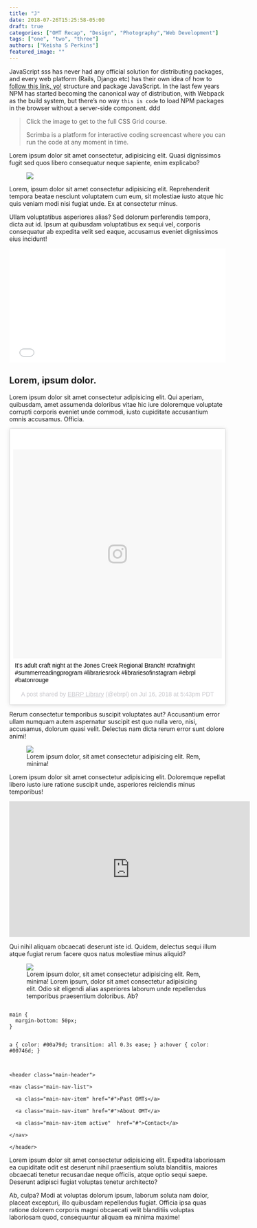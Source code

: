 ```yaml
---
title: "J"
date: 2018-07-26T15:25:58-05:00
draft: true
categories: ["OMT Recap", "Design", "Photography","Web Development"]
tags: ["one", "two", "three"]
authors: ["Keisha S Perkins"]
featured_image: ""
---
```


<p>JavaScript sss has never had any official solution for distributing packages, and every web platform (Rails, Django etc) has their own idea of how to <a href="#">follow this link, yo!</a> structure and package JavaScript. In the last few years NPM has started becoming the canonical way of distribution, with Webpack as the build system, but there’s no way <code>this is code</code> to load NPM packages in the browser without a server-side component. ddd</p>
<blockquote>
Click the image to get to the full CSS Grid course.
<p>Scrimba is a platform for interactive coding screencast where you can run the code at any moment in time.</p>
</blockquote>
<p>Lorem ipsum dolor sit amet consectetur, adipisicing elit. Quasi dignissimos fugit sed quos libero consequatur neque sapiente, enim explicabo?</p>
<figure>
<img src="https://images.unsplash.com/photo-1530533311959-33ac6a96f292?ixlib=rb-0.3.5&ixid=eyJhcHBfaWQiOjEyMDd9&s=8c640cde349092507b0eb209bb9f95f5&auto=format&fit=crop&w=1350&q=80">

</figure>
<p>Lorem, ipsum dolor sit amet consectetur adipisicing elit. Reprehenderit tempora beatae nesciunt voluptatem cum eum, sit molestiae iusto atque hic quis veniam modi nisi fugiat unde. Ex at consectetur minus.</p>
<p>Ullam voluptatibus asperiores alias? Sed dolorum perferendis tempora, dicta aut id. Ipsum at quibusdam voluptatibus ex sequi vel, corporis consequatur ab expedita velit sed eaque, accusamus eveniet dignissimos eius incidunt!</p>
<iframe height='265' scrolling='no' title='Simon Game From Scratch' src='//codepen.io/KeishaSPerkins/embed/6c282928a9e5ed287f259813f5a08ed9/?height=265&theme-id=dark&default-tab=css,result&embed-version=2' frameborder='no' allowtransparency='true' allowfullscreen='true' style='width: 100%;'>See the Pen <a href='https://codepen.io/KeishaSPerkins/pen/6c282928a9e5ed287f259813f5a08ed9/'>Simon Game From Scratch</a> by Keisha (<a href='https://codepen.io/KeishaSPerkins'>@KeishaSPerkins</a>) on <a href='https://codepen.io'>CodePen</a>.
</iframe>
<h2>Lorem, ipsum dolor.</h2>
<p>Lorem ipsum dolor sit amet consectetur adipisicing elit. Qui aperiam, quibusdam, amet assumenda doloribus vitae hic iure doloremque voluptate corrupti corporis eveniet unde commodi, iusto cupiditate accusantium omnis accusamus. Officia.</p>
<blockquote class="instagram-media" data-instgrm-captioned data-instgrm-permalink="https://www.instagram.com/p/BlUCZa8HVA2/" data-instgrm-version="9" style=" background:#FFF; border:0;  box-shadow:0 0 1px 0 rgba(0,0,0,0.5),0 1px 10px 0 rgba(0,0,0,0.15); margin: 1px; max-width:540px; min-width:326px; padding:0; width:99.375%; width:-webkit-calc(100% - 2px); width:calc(100% - 2px);"><div style="padding:8px;"> <div style=" background:#F8F8F8; line-height:0; margin-top:40px; padding:50% 0; text-align:center; width:100%;"> <div style=" background:url(data:image/png;base64,iVBORw0KGgoAAAANSUhEUgAAACwAAAAsCAMAAAApWqozAAAABGdBTUEAALGPC/xhBQAAAAFzUkdCAK7OHOkAAAAMUExURczMzPf399fX1+bm5mzY9AMAAADiSURBVDjLvZXbEsMgCES5/P8/t9FuRVCRmU73JWlzosgSIIZURCjo/ad+EQJJB4Hv8BFt+IDpQoCx1wjOSBFhh2XssxEIYn3ulI/6MNReE07UIWJEv8UEOWDS88LY97kqyTliJKKtuYBbruAyVh5wOHiXmpi5we58Ek028czwyuQdLKPG1Bkb4NnM+VeAnfHqn1k4+GPT6uGQcvu2h2OVuIf/gWUFyy8OWEpdyZSa3aVCqpVoVvzZZ2VTnn2wU8qzVjDDetO90GSy9mVLqtgYSy231MxrY6I2gGqjrTY0L8fxCxfCBbhWrsYYAAAAAElFTkSuQmCC); display:block; height:44px; margin:0 auto -44px; position:relative; top:-22px; width:44px;"></div></div> <p style=" margin:8px 0 0 0; padding:0 4px;"> <a href="https://www.instagram.com/p/BlUCZa8HVA2/" style=" color:#000; font-family:Arial,sans-serif; font-size:14px; font-style:normal; font-weight:normal; line-height:17px; text-decoration:none; word-wrap:break-word;" target="_blank">It’s adult craft night at the Jones Creek Regional Branch! #craftnight #summerreadingprogram #librariesrock #librariesofinstagram #ebrpl #batonrouge</a></p> <p style=" color:#c9c8cd; font-family:Arial,sans-serif; font-size:14px; line-height:17px; margin-bottom:0; margin-top:8px; overflow:hidden; padding:8px 0 7px; text-align:center; text-overflow:ellipsis; white-space:nowrap;">A post shared by <a href="https://www.instagram.com/ebrpl/" style=" color:#c9c8cd; font-family:Arial,sans-serif; font-size:14px; font-style:normal; font-weight:normal; line-height:17px;" target="_blank"> EBRP Library</a> (@ebrpl) on <time style=" font-family:Arial,sans-serif; font-size:14px; line-height:17px;" datetime="2018-07-17T00:43:35+00:00">Jul 16, 2018 at 5:43pm PDT</time></p></div></blockquote> <script async defer src="//www.instagram.com/embed.js"></script><p>Rerum consectetur temporibus suscipit voluptates aut? Accusantium error ullam numquam autem aspernatur suscipit est quo nulla vero, nisi, accusamus, dolorum quasi velit. Delectus nam dicta rerum error sunt dolore animi!</p>
<figure>
<img src="https://images.unsplash.com/photo-1530480667809-b655d4dc3aaa?ixlib=rb-0.3.5&ixid=eyJhcHBfaWQiOjEyMDd9&s=d95de6418decb6042f2ab13f114f7ac0&auto=format&fit=crop&w=1487&q=80">
<figcaption>Lorem ipsum dolor, sit amet consectetur adipisicing elit. Rem, minima!</figcaption>
</figure>
<p>Lorem ipsum dolor sit amet consectetur adipisicing elit. Doloremque repellat libero iusto iure ratione suscipit unde, asperiores reiciendis minus temporibus!</p>
<iframe width="560" height="315" src="https://www.youtube.com/embed/SQCfOjhguO0" frameborder="0" allow="autoplay; encrypted-media" allowfullscreen></iframe>
<p>Qui nihil aliquam obcaecati deserunt iste id. Quidem, delectus sequi illum atque fugiat rerum facere quos natus molestiae minus aliquid?</p>
<figure>
<img src="https://images.unsplash.com/photo-1530512112376-c3928c2ee68a?ixlib=rb-0.3.5&ixid=eyJhcHBfaWQiOjEyMDd9&s=5fc0f97bef9c829632ad52cb1694bd37&auto=format&fit=crop&w=500&q=60">
<figcaption>Lorem ipsum dolor, sit amet consectetur adipisicing elit. Rem, minima! Lorem ipsum, dolor sit amet consectetur adipisicing elit. Odio sit eligendi alias asperiores laborum unde repellendus temporibus praesentium doloribus. Ab?</figcaption>
</figure>
<pre><code>
main {
  margin-bottom: 50px;
}

a {
  color: #00a79d;
  transition: all 0.3s ease;
}
a:hover {
  color: #00746d;
}
</code></pre>

<pre><code>
&lt;header class=&quot;main-header&quot;&gt;

&lt;nav class=&quot;main-nav-list&quot;&gt;

  &lt;a class=&quot;main-nav-item&quot; href=&quot;#&quot;&gt;Past OMTs&lt;/a&gt;

  &lt;a class=&quot;main-nav-item&quot; href=&quot;#&quot;&gt;About OMT&lt;/a&gt;

  &lt;a class=&quot;main-nav-item active&quot;  href=&quot;#&quot;&gt;Contact&lt;/a&gt;

&lt;/nav&gt;

&lt;/header&gt;
</code></pre>
<p>Lorem ipsum dolor sit amet consectetur adipisicing elit. Expedita laboriosam ea cupiditate odit est deserunt nihil praesentium soluta blanditiis, maiores obcaecati tenetur recusandae neque officiis, atque optio sequi saepe. Deserunt adipisci fugiat voluptas tenetur architecto?</p>
<p>Ab, culpa? Modi at voluptas dolorum ipsum, laborum soluta nam dolor, placeat excepturi, illo quibusdam repellendus fugiat. Officia ipsa quas ratione dolorem corporis magni obcaecati velit blanditiis voluptas laboriosam quod, consequuntur aliquam ea minima maxime!</p>
